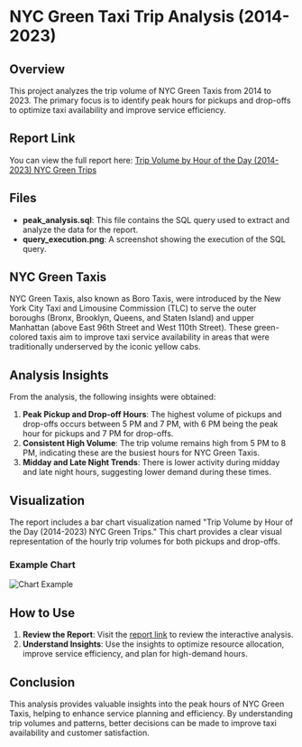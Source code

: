 # NYC Green Taxi Trip Analysis (2014-2023)

## Overview
This project analyzes the trip volume of NYC Green Taxis from 2014 to 2023. The primary focus is to identify peak hours for pickups and drop-offs to optimize taxi availability and improve service efficiency.

## Report Link
You can view the full report here: [Trip Volume by Hour of the Day (2014-2023) NYC Green Trips](https://lookerstudio.google.com/s/nuM3FsHUwg4)

## Files
- **peak_analysis.sql**: This file contains the SQL query used to extract and analyze the data for the report.
- **query_execution.png**: A screenshot showing the execution of the SQL query.

## NYC Green Taxis
NYC Green Taxis, also known as Boro Taxis, were introduced by the New York City Taxi and Limousine Commission (TLC) to serve the outer boroughs (Bronx, Brooklyn, Queens, and Staten Island) and upper Manhattan (above East 96th Street and West 110th Street). These green-colored taxis aim to improve taxi service availability in areas that were traditionally underserved by the iconic yellow cabs.

## Analysis Insights
From the analysis, the following insights were obtained:

1. **Peak Pickup and Drop-off Hours**: The highest volume of pickups and drop-offs occurs between 5 PM and 7 PM, with 6 PM being the peak hour for pickups and 7 PM for drop-offs.
2. **Consistent High Volume**: The trip volume remains high from 5 PM to 8 PM, indicating these are the busiest hours for NYC Green Taxis.
3. **Midday and Late Night Trends**: There is lower activity during midday and late night hours, suggesting lower demand during these times.

## Visualization
The report includes a bar chart visualization named "Trip Volume by Hour of the Day (2014-2023) NYC Green Trips." This chart provides a clear visual representation of the hourly trip volumes for both pickups and drop-offs.

### Example Chart
![Chart Example](path_to_query_execution.png)

## How to Use
1. **Review the Report**: Visit the [report link](https://lookerstudio.google.com/s/nuM3FsHUwg4) to review the interactive analysis.
2. **Understand Insights**: Use the insights to optimize resource allocation, improve service efficiency, and plan for high-demand hours.

## Conclusion
This analysis provides valuable insights into the peak hours of NYC Green Taxis, helping to enhance service planning and efficiency. By understanding trip volumes and patterns, better decisions can be made to improve taxi availability and customer satisfaction.

